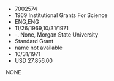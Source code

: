 * 7002574
* 1969 Institutional Grants For Science
* ENG,ENG
* 11/26/1969,10/31/1971
* -. None, Morgan State University
* Standard Grant
*   name not available
* 10/31/1971
* USD 27,856.00

NONE